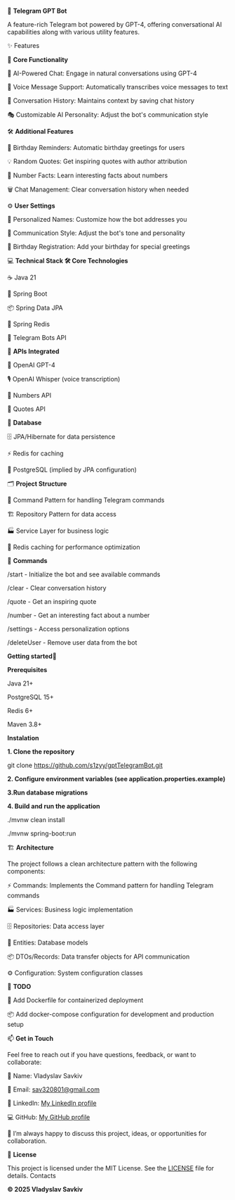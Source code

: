 🤖 <b>Telegram GPT Bot </b>

A feature-rich Telegram bot powered by GPT-4, offering conversational AI capabilities along with various utility features.

✨ Features

💬 <b>Core Functionality</b>

🤖 AI-Powered Chat: Engage in natural conversations using GPT-4

🎤 Voice Message Support: Automatically transcribes voice messages to text

💾 Conversation History: Maintains context by saving chat history

🎭 Customizable AI Personality: Adjust the bot's communication style

🛠 <b>Additional Features</b>

🎂 Birthday Reminders: Automatic birthday greetings for users

💡 Random Quotes: Get inspiring quotes with author attribution

🔢 Number Facts: Learn interesting facts about numbers

🗑️ Chat Management: Clear conversation history when needed

⚙️ <b>User Settings</b>

👤 Personalized Names: Customize how the bot addresses you

🎨 Communication Style: Adjust the bot's tone and personality

📅 Birthday Registration: Add your birthday for special greetings

💻 <b>Technical Stack 🛠 Core Technologies</b>

☕ Java 21

🌱 Spring Boot

📦 Spring Data JPA

🧩 Spring Redis

📡 Telegram Bots API

🔗 <b>APIs Integrated</b>

🤖 OpenAI GPT-4

🎙 OpenAI Whisper (voice transcription)

🔢 Numbers API

💬 Quotes API

💾 <b>Database</b>

🗄 JPA/Hibernate for data persistence

⚡ Redis for caching

🐘 PostgreSQL (implied by JPA configuration)

🗂 <b>Project Structure</b>

📜 Command Pattern for handling Telegram commands

🏗 Repository Pattern for data access

🏭 Service Layer for business logic

🧩 Redis caching for performance optimization

📜 <b>Commands</b>

/start - Initialize the bot and see available commands

/clear - Clear conversation history

/quote - Get an inspiring quote

/number - Get an interesting fact about a number

/settings - Access personalization options

/deleteUser - Remove user data from the bot

<b>Getting started🚀</b>

<b>Prerequisites</b>

Java 21+

PostgreSQL 15+

Redis 6+

Maven 3.8+

<b>Instalation</b>

<b>1. Clone the repository</b>

git clone https://github.com/s1zyy/gptTelegramBot.git

<b>2. Configure environment variables (see application.properties.example)</b>

<b>3.Run database migrations</b>

<b>4. Build and run the application</b>

./mvnw clean install

./mvnw spring-boot:run

🏗 <b>Architecture</b>

The project follows a clean architecture pattern with the following components:

⚡ Commands: Implements the Command pattern for handling Telegram commands

🏭 Services: Business logic implementation

🗄 Repositories: Data access layer

🧩 Entities: Database models

📦 DTOs/Records: Data transfer objects for API communication

⚙️ Configuration: System configuration classes

📝 <b>TODO</b>

🐳 Add Dockerfile for containerized deployment

📦 Add docker-compose configuration for development and production setup

📫 <b>Get in Touch</b>

Feel free to reach out if you have questions, feedback, or want to collaborate:

👤 Name: Vladyslav Savkiv

📧 Email: sav320801@gmail.com

🔗 LinkedIn: [My LinkedIn profile](https://www.linkedin.com/in/vladyslav-savkiv/)

💻 GitHub: [My GitHub profile](https://github.com/s1zyy)


💬 I’m always happy to discuss this project, ideas, or opportunities for collaboration.

📄 <b>License</b>

This project is licensed under the MIT License. See the [LICENSE](LICENSE) file for details.
Contacts

<b>© 2025 Vladyslav Savkiv</b>
